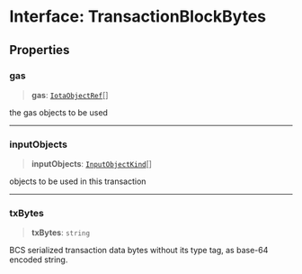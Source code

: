 # Interface: TransactionBlockBytes

## Properties

### gas

> **gas**: [`IotaObjectRef`](IotaObjectRef.md)[]

the gas objects to be used

---

### inputObjects

> **inputObjects**: [`InputObjectKind`](../type-aliases/InputObjectKind.md)[]

objects to be used in this transaction

---

### txBytes

> **txBytes**: `string`

BCS serialized transaction data bytes without its type tag, as base-64 encoded string.
